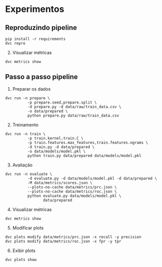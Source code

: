 # Experimentos

## Reproduzindo pipeline

```shell
pip install -r requirements
dvc repro
```

2. Visualizar métricas
```shell
dvc metrics show
```


## Passo a passo pipeline

1. Preparar os dados
```shell
dvc run -n prepare \  
          -p prepare.seed,prepare.split \
          -d prepare.py -d data/raw/train_data.csv \
          -o data/prepared \
          python prepare.py data/raw/train_data.csv
```

2. Treinamento
```shell
dvc run -n train \   
          -p train.kernel,train.C \                                 
          -p train.features.max_features,train.features.ngrams \
          -d train.py -d data/prepared \          
          -o data/models/model.pkl \              
          python train.py data/prepared data/models/model.pkl
```

3. Avaliação
```shell
dvc run -n evaluate \
          -d evaluate.py -d data/models/model.pkl -d data/prepared \
          -M data/metrics/scores.json \
          --plots-no-cache data/metrics/prc.json \
          --plots-no-cache data/metrics/roc.json \
          python evaluate.py data/models/model.pkl \
                 data/prepared
```

4. Visualizar métricas
```shell
dvc metrics show
```

5. Modificar plots
```shell
dvc plots modify data/metrics/prc.json -x recall -y precision
dvc plots modify data/metrics/roc.json -x fpr -y tpr
```

6. Exibir plots
```shell
dvc plots show
```
